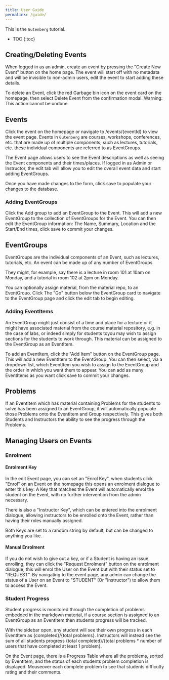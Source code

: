 ```yaml
---
title: User Guide
permalink: /guide/
---
```


This is the `Gutenberg` tutorial.

- TOC
{:toc}

## Creating/Deleting Events

When logged in as an admin, create an event by pressing the "Create New Event" button on the home page. The event will start off with no metadata and will be invisible to non-admin users, edit the event to start adding these details.

To delete an Event, click the red Garbage bin icon on the event card on the homepage, then select Delete Event from the confirmation modal. Warning: This action cannot be undone.

## Events

Click the event on the homepage or navigate to /events/{eventId} to view the event page. Events in `Gutenberg` are courses, workshops, conferences, etc. that are made up of multiple components, such as lectures, tutorials, etc. these individual components are referred to as EventGroups.

The Event page allows users to see the Event descriptions as well as seeing the Event components and their times/places. If logged in as Admin or Instructor, the edit tab will allow you to edit the overall event data and start adding EventGroups.

Once you have made changes to the form, click save to populate your changes to the database.

### Adding EventGroups

Click the Add group to add an EventGroup to the Event. This will add a new EventGroup to the collection of EventGroups for the Event. You can then edit the EventGroup information: The Name, Summary, Location and the Start/End times, click save to commit your changes.

## EventGroups

EventGroups are the individual components of an Event, such as lectures, tutorials, etc.
An event can be made up of any number of EventGroups.

They might, for example, say there is a lecture in room 101 at 10am on Monday, and a tutorial in room 102 at 2pm on Monday.

You can optionally assign material, from the material repo, to an EventGrouo. Click The "Go" button below the EventGroup card to navigate to the EventGroup page and click the edit tab to begin editing.

### Adding EventItems

An EventGroup might just consist of a time and place for a lecture or it might have associated material from the course material repository, e.g. in the case of labs, or indeed simply for students toyou may wish to assign sections for the students to work through. This material can be assigned to the EventGroup as an EventItem.

To add an EventItem, click the "Add Item" button on the EventGroup page. This will add a new EventItem to the EventGroup. You can then select, via a dropdown list, which EventItem you wish to assign to the EventGroup and the order in which you want them to appear. You can add as many EventItems as you want click save to commit your changes.

## Problems

If an EventItem which has material containing Problems for the students to solve has been assigned to an EventGroup, it will automatically populate those Problems onto the EventItem and Group respectively. This gives both Students and Instructors the ability to see the progress through the Problems.

## Managing Users on Events

### Enrolment

#### Enrolment Key

In the edit Event page, you can set an "Enrol Key", when students click "Enrol" on an Event on the homepage this opens an enrolment dialogue to enter this key: A Key that matches the Event will automatically enrol the student on the Event, with no further intervention from the admin necessary.

There is also a "Instructor Key", which can be entered into the enrolment dialogue, allowing instructors to be enrolled onto the Event, rather than having their roles manually assigned.

Both Keys are set to a random string by default, but can be changed to anything you like.

#### Manual Enrolment

If you do not wish to give out a key, or if a Student is having an issue enrolling, they can click the "Request Enrolment" button on the enrolment dialogue, this will enrol the User on the Event but with their status set to "REQUEST". By navigating to the event page, any admin can change the status of a User on an Event to "STUDENT" (Or "Instructor") to allow them to access the Event.

### Student Progress

Student progress is monitored through the completion of problems embedded in the markdown material, if a course section is assigned to an EventGroup as an EventItem then students progress will be tracked.

With the sidebar open, any student will see their own progress in each EventItem as {completed}/{total problems}. Instructors will instead see the sum of all students progress {total completed}/{total problems * number of users that have completed at least 1 problem}.

On the Event page, there is a Progress Table where all the problems, sorted by EventItem, and the status of each students problem completion is displayed. Mouseover each complete problem to see that students difficulty rating and their comments.
